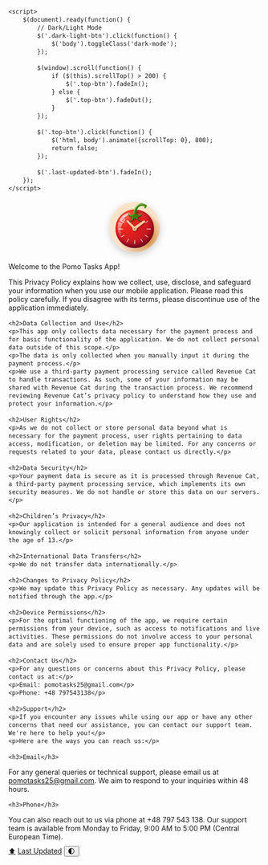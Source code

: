 <html lang="en">
<head>
    <meta charset="UTF-8">
    <title>Pomo Tasks</title>
    <link href="https://fonts.googleapis.com/css2?family=Montserrat:wght@400;700&display=swap" rel="stylesheet">
    <style>



    @keyframes fadeIn {
            from {
                opacity: 0;
            }

            to {
                opacity: 1;
            }
        }

@keyframes float {
    0% {
        box-shadow: 0 5px 15px 0px rgba(0,0,0,0.6);
        transform: translateY(0px);
    }
    50% {
        box-shadow: 0 25px 15px 0px rgba(0,0,0,0.2);
        transform: translateY(-20px);
    }
    100% {
        box-shadow: 0 5px 15px 0px rgba(0,0,0,0.6);
        transform: translateY(0px);
    }
}

        @keyframes gradientBG {
            0% {
                background-position: 0% 50%;
            }
            50% {
                background-position: 50% 50%;
            }
            100% {
                background-position: 100% 50%;
            }
        }

body {
    font-family: 'Montserrat', sans-serif;
    margin: 0;
    padding: 0;
    background: #FCE1C6;
    overflow-x: hidden;
    color: #fff;
}


        .container {
            animation: fadeIn 1s;
            width: 80%;
            margin: 0 auto;
            padding: 20px;
            background-color: rgba(0, 0, 0, 0.8);
            border-radius: 10px;
            transition: background 0.5s;
            box-shadow: 0px 5px 15px rgba(0,0,0,0.1);
        }

        h1 {
            text-align: center;
            text-shadow: 2px 2px 4px rgba(0,0,0,0.1);
            font-size: 36px;
            margin-top: 0;
        }

        h2 {
            font-size: 24px;
            color: #999;
            margin-bottom: 10px;
        }

        p {
            margin-bottom: 10px;
        }

        img {
            display: block;
            margin: 20px auto;
            width: 100px;
            border-radius: 50%;
            box-shadow: 0px 5px 15px rgba(0,0,0,0.2);
        }

.top-btn {
    position: fixed;
    bottom: 20px;
    right: 20px;
    background: #E82620;
    color: white;
    padding: 10px 20px;
    border-radius: 50px;
    text-decoration: none;
    font-size: 14px;
    transition: all 0.3s;
    opacity: 0.7;
    display: none;
    z-index: 9999;
}

        .top-btn:hover {
            opacity: 1;
        }

        .top-btn::before {
            content: "⬆";
            position: absolute;
            bottom: -20px;
            left: 50%;
            opacity: 0;
            transform: translateX(-50%) scale(0.5);
            transition: all 0.3s;
            pointer-events: none;
        }

        .top-btn:hover::before {
            bottom: -40px;
            opacity: 1;
            transform: translateX(-50%) scale(1);
        }

.last-updated-btn {
    position: fixed;
    top: 20px;
    right: 20px;
    background: #E82620;
    color: white;
    padding: 10px 20px;
    border-radius: 50px;
    text-decoration: none;
    font-size: 14px;
    transition: all 0.3s;
    opacity: 0.7;
    display: none;
    z-index: 9999;
}

        .last-updated-btn:hover {
            opacity: 1;
        }

        .last-updated-btn::before {
            content: attr(data-date);
            position: absolute;
            top: 100%;
            left: 50%;
            opacity: 0;
            transform: translateX(-50%) scale(0.5);
            transition: all 0.3s;
            pointer-events: none;
        }

        .last-updated-btn:hover::before {
            top: 120%;
            opacity: 1;
            transform: translateX(-50%) scale(1);
        }

        /* Dark/Light Mode Button */
.dark-light-btn {
    position: fixed;
    top: 20px;
    left: 20px;
    background: #E82620;
    color: #fff;
    border: none;
    border-radius: 50%;
    width: 40px;
    height: 40px;
    display: flex;
    justify-content: center;
    align-items: center;
    font-size: 20px;
    cursor: pointer;
    transition: background 0.3s, color 0.3s;
    z-index: 9999;
}

.dark-light-btn:hover {
    background: #fff;
    color: #E82620;
}

.dark-mode {
    background: #E7B580;
    color: #fff;
}


.dark-mode .container {
    background-color: rgba(0, 0, 0, 0.8); /* or any other color of your choice */
    color: #000;
}





h1, h2, h3, h4, h5, h6 {
            display: none;
        }
    </style>
    <script src="https://ajax.googleapis.com/ajax/libs/jquery/3.5.1/jquery.min.js"></script>




    <script>
        $(document).ready(function() {
            // Dark/Light Mode
            $('.dark-light-btn').click(function() {
                $('body').toggleClass('dark-mode');
            });

            $(window).scroll(function() {
                if ($(this).scrollTop() > 200) {
                    $('.top-btn').fadeIn();
                } else {
                    $('.top-btn').fadeOut();
                }
            });

            $('.top-btn').click(function() {
                $('html, body').animate({scrollTop: 0}, 800);
                return false;
            });

            $('.last-updated-btn').fadeIn();
        });
    </script>





</head>




<body>





<div class="container">
    <img src="appstore.png" alt="Pomodoro Timer App logo">
    <p>Welcome to the Pomo Tasks App!</p>
    <p>This Privacy Policy explains how we collect, use, disclose, and safeguard your information when you use our mobile application. Please read this policy carefully. If you disagree with its terms, please discontinue use of the application immediately.</p>

    <h2>Data Collection and Use</h2>
    <p>This app only collects data necessary for the payment process and for basic functionality of the application. We do not collect personal data outside of this scope.</p>
    <p>The data is only collected when you manually input it during the payment process.</p>
    <p>We use a third-party payment processing service called Revenue Cat to handle transactions. As such, some of your information may be shared with Revenue Cat during the transaction process. We recommend reviewing Revenue Cat’s privacy policy to understand how they use and protect your information.</p>

    <h2>User Rights</h2>
    <p>As we do not collect or store personal data beyond what is necessary for the payment process, user rights pertaining to data access, modification, or deletion may be limited. For any concerns or requests related to your data, please contact us directly.</p>

    <h2>Data Security</h2>
    <p>Your payment data is secure as it is processed through Revenue Cat, a third-party payment processing service, which implements its own security measures. We do not handle or store this data on our servers.</p>

    <h2>Children’s Privacy</h2>
    <p>Our application is intended for a general audience and does not knowingly collect or solicit personal information from anyone under the age of 13.</p>

    <h2>International Data Transfers</h2>
    <p>We do not transfer data internationally.</p>

    <h2>Changes to Privacy Policy</h2>
    <p>We may update this Privacy Policy as necessary. Any updates will be notified through the app.</p>

    <h2>Device Permissions</h2>
    <p>For the optimal functioning of the app, we require certain permissions from your device, such as access to notifications and live activities. These permissions do not involve access to your personal data and are solely used to ensure proper app functionality.</p>

    <h2>Contact Us</h2>
    <p>For any questions or concerns about this Privacy Policy, please contact us at:</p>
    <p>Email: pomotasks25@gmail.com</p>
    <p>Phone: +48 797543138</p>

    <h2>Support</h2>
    <p>If you encounter any issues while using our app or have any other concerns that need our assistance, you can contact our support team. We're here to help you!</p>
    <p>Here are the ways you can reach us:</p>

    <h3>Email</h3>
<p>For any general queries or technical support, please email us at <a href="mailto:pomotasks25@gmail.com">pomotasks25@gmail.com</a>. We aim to respond to your inquiries within 48 hours.</p>

    <h3>Phone</h3>
<p>You can also reach out to us via phone at +48 797 543 138. Our support team is available from Monday to Friday, 9:00 AM to 5:00 PM (Central European Time).</p>


</div>
<a href="#" class="top-btn">⬆</a>
<a href="#" class="last-updated-btn" data-date="Last Updated: July 26, 2023">Last Updated</a>
<button class="dark-light-btn" title="Toggle Dark/Light Mode">🌓</button>


</body>

</html>
